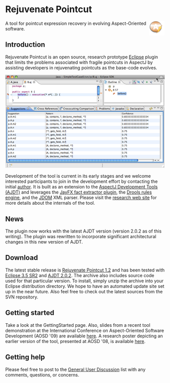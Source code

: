 # Rejuvenate Pointcut

<img src="images/icon.png" width="10%" alt="logo" title="Logo" align="right" /> A tool for pointcut expression recovery in evolving Aspect-Oriented software.

## Introduction

Rejuvenate Pointcut is an open source, research prototype [Eclipse](http://www.eclipse.org) plugin that limits the problems associated with fragile pointcuts in AspectJ by assisting developers in rejuvenating pointcuts as the base-code evolves.

![images/screenshot1.png](images/screenshot1.png)

Development of the tool is current in its early stages and we welcome interested participants to join in the development effort by contacting the initial [author](mailto:khatchad@cse.ohio-state.edu). It is built as an extension to the [AspectJ Development Tools (AJDT)](http://www.eclipse.org/ajdt/) and leverages the [JayFX fact extractor plugin](http://www.cs.mcgill.ca/~swevo/jayfx/), the [Drools rules engine](http://www.jboss.org/drools/), and the [JDOM](http://www.jdom.org/) XML parser. Please visit the [research web site](http://tinyurl.com/63qv97) for more details about the internals of the tool.

## News

The plugin now works with the latest AJDT version (version 2.0.2 as of this writing). The plugin was rewritten to incorporate significant architectural changes in this new version of AJDT.

## Download

The latest stable release is [Rejuvenate Pointcut 1.2](files/RejuvenatePointcut-1_2.zip) and has been tested with [Eclipse 3.5 SR2](https://www.eclipse.org/downloads) and [AJDT 2.0.2](http://www.eclipse.org/ajdt/downloads/). The archive also includes source code used for that particular version. To install, simply unzip the archive into your Eclipse distribution directory. We hope to have an automated update site set up in the near future. Also feel free to check out the latest sources from the SVN repository.

## Getting started

Take a look at the GettingStarted page. Also, slides from a recent tool demonstration at the International Conference on Aspect-Oriented Software Development (AOSD '09) are available [here](http://www.cse.ohio-state.edu/~khatchad/talks/aosd09.pdf). A research poster depicting an earlier version of the tool, presented at AOSD '08, is available [here](http://www.cse.ohio-state.edu/~khatchad/posters/aosd08-poster.pdf).

## Getting help

Please feel free to post to the [General User Discussion](http://groups.google.com/group/rejuvenate-pc-users) list with any comments, questions, or concerns.
